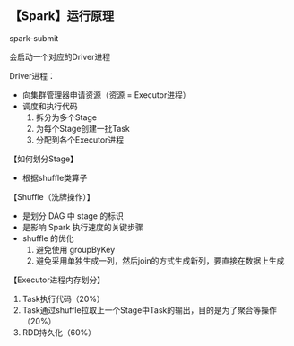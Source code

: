 ## 【Spark】运行原理



spark-submit

会启动一个对应的Driver进程

Driver进程：

- 向集群管理器申请资源（资源 = Executor进程）
- 调度和执行代码
  1. 拆分为多个Stage
  2. 为每个Stage创建一批Task
  3. 分配到各个Executor进程



【如何划分Stage】

- 根据shuffle类算子



【Shuffle（洗牌操作）】

- 是划分 DAG 中 stage 的标识
- 是影响 Spark 执行速度的关键步骤
- shuffle 的优化
  1. 避免使用 groupByKey
  2. 避免采用单独生成一列，然后join的方式生成新列，要直接在数据上生成



【Executor进程内存划分】

1. Task执行代码（20%）
2. Task通过shuffle拉取上一个Stage中Task的输出，目的是为了聚合等操作（20%）
3. RDD持久化（60%）